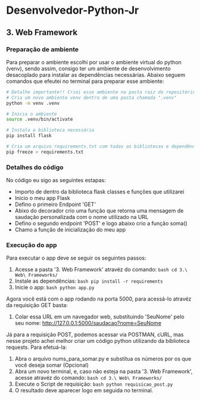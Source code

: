 # Desenvolvedor-Python-Jr
    
## 3. Web Framework    
    
### Preparação de ambiente    
    
Para preparar o ambiente escolhi por usar o ambiente virtual do python (venv), sendo assim, consigo ter um ambiente de desenvolvimento desacoplado para instalar as dependências necessárias. Abaixo seguem comandos que efeutei no terminal para preparar esse ambiente:    
    
```bash
# Detalhe importante!! Criei esse ambiente na pasta raiz do repositório
# Cria um novo ambiente venv dentro de uma pasta chamada ".venv"
python -m venv .venv

# Inicia o ambiente
source .venv/bin/activate

# Instala a biblioteca necessária
pip install flask

# Cria um arquivo requirements.txt com todas as bibliotecas e dependências que tenho instaladas no meu ambiente
pip freeze > requirements.txt
```    
    

### Detalhes do código    
No código eu sigo as seguintes estapas:    
    
- Importo de dentro da biblioteca flask classes e funções que utilizarei
- Inicio o meu app Flask
- Defino o primeiro Endpoint 'GET'
- Abixo do decorador crio uma função que retorna uma mensagem de saudação personalizada com o nome utilizado na URL
- Defino o segundo endpoint 'POST' e logo abaixo crio a função soma()
- Chamo a função de inicialização do meu app
    

### Execução do app

Para executar o app deve se seguir os seguintes passos:
    
1. Acesse a pasta '3. Web Framework' atravéz do comando: ```bash cd 3.\ Web\ Frameworks/```
2. Instale as dependências: ```bash pip install -r requirements ```
3. Inicie o app: ```bash python app.py ```
    
    
Agora você está com o app rodando na porta 5000, para acessá-lo atravéz da requisição GET basta:    
    
1. Colar essa URL em um navegador web, substituindo 'SeuNome' pelo seu nome: http://127.0.0.1:5000/saudacao?nome=SeuNome    
    
    
Já para a requisição POST, podemos acessar via POSTMAN, cURL, mas nesse projeto achei melhor criar um código python utilizando da biblioteca requests. Para efetuá-la:
    
1. Abra o arquivo nums_para_somar.py e substitua os números por os que você deseja somar (Opcional)
2. Abra um novo terminal, e, caso não esteja na pasta '3. Web Framework', acesse atravéz do comando: ```bash cd 3.\ Web\ Frameworks/```
3. Execute o Script de requisição: ```bash python requisicao_post.py ```
4. O resultado deve aparecer logo em seguida no terminal.


